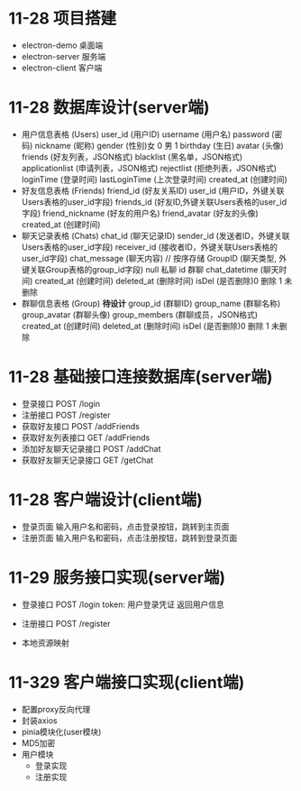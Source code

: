 # 11-28 项目搭建

- electron-demo 桌面端
- electron-server 服务端
- electron-client 客户端

# 11-28 数据库设计(server端)

- 用户信息表格  (Users)
    user_id  (用户ID)
    username  (用户名)
    password  (密码)
    nickname  (昵称)
    gender  (性别)女 0 男 1
    birthday  (生日)
    avatar  (头像)
    friends  (好友列表，JSON格式)
    blacklist  (黑名单，JSON格式)
    applicationlist  (申请列表，JSON格式)
    rejectlist  (拒绝列表，JSON格式)
    loginTime  (登录时间)
    lastLoginTime  (上次登录时间)
    created_at  (创建时间)
- 好友信息表格  (Friends)
    friend_id  (好友关系ID)
    user_id  (用户ID，外键关联Users表格的user_id字段)
    friends_id  (好友ID,外键关联Users表格的user_id字段)
    friend_nickname  (好友的用户名)
    friend_avatar  (好友的头像)
    created_at  (创建时间)
- 聊天记录表格  (Chats)
    chat_id  (聊天记录ID)
    sender_id (发送者ID，外键关联Users表格的user_id字段)
    receiver_id (接收者ID，外键关联Users表格的user_id字段)
    chat_message  (聊天内容)        // 按序存储
    GroupID  (聊天类型, 外键关联Group表格的group_id字段) null 私聊 id 群聊
    chat_datetime  (聊天时间)
    created_at  (创建时间)
    deleted_at  (删除时间)
    isDel   (是否删除)0 删除 1 未删除 
- 群聊信息表格  (Group) **待设计**
    group_id  (群聊ID)
    group_name  (群聊名称)
    group_avatar  (群聊头像)
    group_members  (群聊成员，JSON格式)
    created_at  (创建时间)
    deleted_at  (删除时间)
    isDel   (是否删除)0 删除 1 未删除 

# 11-28 基础接口连接数据库(server端)

- 登录接口
    POST /login
- 注册接口
    POST /register
- 获取好友接口
    POST /addFriends
- 获取好友列表接口
    GET /addFriends
- 添加好友聊天记录接口
    POST /addChat
- 获取好友聊天记录接口
    GET /getChat

# 11-28 客户端设计(client端)

- 登录页面
    输入用户名和密码，点击登录按钮，跳转到主页面
- 注册页面
    输入用户名和密码，点击注册按钮，跳转到登录页面

# 11-29 服务接口实现(server端)
- 登录接口
    POST /login
    token: 用户登录凭证
    返回用户信息
- 注册接口
    POST /register

- 本地资源映射

# 11-329 客户端接口实现(client端)

- 配置proxy反向代理
- 封装axios
- pinia模块化(user模块)
- MD5加密
- 用户模块
    - 登录实现
    - 注册实现
